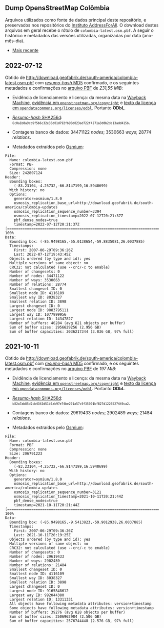 ## Dump OpensStreetMap Colômbia
Arquivos utilizados como fonte de dados principal deste repositório, e preservados nos repositórios do [Instituto AddressForAll](https://github.com/AddressForAll/preserv-CO). 
O download destes arquivos em geral  recebe o rótulo de `colombia-latest.osm.pbf`. 
A seguir o histórico e metadados das versões utilizadas, organizadas por data (ano-mês-dia).

* [Mais recente](#2022-07-12)

## 2022-07-12
Obtido de http://download.geofabrik.de/south-america/colombia-latest.osm.pbf com [_resumo-hash_ MD5](https://en.wikipedia.org/wiki/MD5) confirmado, e os seguintes metadados e confirmações no [arquivo PBF](https://wiki.openstreetmap.org/wiki/PBF_Format) de *231,55 MiB*:

* Evidência de licenciamento e licença: da mesma data na [Wayback Machine](https://web.archive.org), [evidência em `openstreetmap.org/copyright`](http://web.archive.org/web/20220713125958/https://www.openstreetmap.org/copyright) e [texto da licença em `opendatacommons.org/licenses/odbl`](https://web.archive.org/web/20220713234709/https://opendatacommons.org/licenses/odbl/). Portanto **ODbL**.

* [_Resumo-hash_ SHA256d](https://en.bitcoin.it/wiki/Protocol_documentation#Hashes): <small> `6c0a1b8a9cb9f5b6c32e36d01d792fb90d823ad722f4271a3d8b2da13add415b`</small>.

* Contagens banco de dados: 34471122 _nodes_; 3530663 _ways_; 28774 _relations_.

* Metadados extraídos pelo [Osmium](https://osmcode.org/osmium-tool/manual.html):

```
File:
  Name: colombia-latest.osm.pbf
  Format: PBF
  Compression: none
  Size: 242807124
Header:
  Bounding boxes:
    (-83.23104,-4.25732,-66.8147199,16.5940699)
  With history: no
  Options:
    generator=osmium/1.8.0
    osmosis_replication_base_url=http://download.geofabrik.de/south-america/colombia-updates
    osmosis_replication_sequence_number=3394
    osmosis_replication_timestamp=2022-07-12T20:21:37Z
    pbf_dense_nodes=true
    timestamp=2022-07-12T20:21:37Z
[======================================================================] 100% 
Data:
  Bounding box: (-85.9498165,-55.0138654,-59.8835081,26.0037885)
  Timestamps:
    First: 2007-06-29T09:36:26Z
    Last: 2022-07-12T19:43:45Z
  Objects ordered (by type and id): yes
  Multiple versions of same object: no
  CRC32: not calculated (use --crc/-c to enable)
  Number of changesets: 0
  Number of nodes: 34471122
  Number of ways: 3530663
  Number of relations: 28774
  Smallest changeset ID: 0
  Smallest node ID: 4116109
  Smallest way ID: 8038327
  Smallest relation ID: 3898
  Largest changeset ID: 0
  Largest node ID: 9883795111
  Largest way ID: 1077999956
  Largest relation ID: 14347827
  Number of buffers: 46284 (avg 821 objects per buffer)
  Sum of buffer sizes: 2956629256 (2.956 GB)
  Sum of buffer capacities: 3036217344 (3.036 GB, 97% full)
```

## 2021-10-11
Obtido de http://download.geofabrik.de/south-america/colombia-latest.osm.pbf com [_resumo-hash_ MD5](https://en.wikipedia.org/wiki/MD5) confirmado, e os seguintes metadados e confirmações no [arquivo PBF](https://wiki.openstreetmap.org/wiki/PBF_Format) de *197 MiB*:

* Evidência de licenciamento e licença: da mesma data na [Wayback Machine](https://web.archive.org), [evidência em `openstreetmap.org/copyright`](http://web.archive.org/web/20211012105347/https://www.openstreetmap.org/copyright) e [texto da licença em `opendatacommons.org/licenses/odbl`](http://web.archive.org/web/20211012122558/https://opendatacommons.org/licenses/odbl/). Portanto **ODbL**.

* [_Resumo-hash_ SHA256d](https://en.bitcoin.it/wiki/Protocol_documentation#Hashes): <small> `b82a7ab85d2cb4342d51b7ab97e74be291a57c9f35001bf827d1226527449ca2`</small>.

* Contagens banco de dados: 29619433 _nodes_; 2902489 _ways_; 21484 _relations_.

* Metadados extraídos pelo [Osmium](https://osmcode.org/osmium-tool/manual.html):

```
File:
  Name: colombia-latest.osm.pbf
  Format: PBF
  Compression: none
  Size: 206791223
Header:
  Bounding boxes:
    (-83.23104,-4.25732,-66.8147199,16.5940699)
  With history: no
  Options:
    generator=osmium/1.8.0
    osmosis_replication_base_url=http://download.geofabrik.de/south-america/colombia-updates
    osmosis_replication_sequence_number=3121
    osmosis_replication_timestamp=2021-10-11T20:21:44Z
    pbf_dense_nodes=true
    timestamp=2021-10-11T20:21:44Z
[======================================================================] 100% 
Data:
  Bounding box: (-85.9498165,-9.5413823,-59.9012938,26.0037885)
  Timestamps:
    First: 2007-06-29T09:36:26Z
    Last: 2021-10-11T20:19:25Z
  Objects ordered (by type and id): yes
  Multiple versions of same object: no
  CRC32: not calculated (use --crc/-c to enable)
  Number of changesets: 0
  Number of nodes: 29619433
  Number of ways: 2902489
  Number of relations: 21484
  Smallest changeset ID: 0
  Smallest node ID: 4116109
  Smallest way ID: 8038327
  Smallest relation ID: 3898
  Largest changeset ID: 0
  Largest node ID: 9165848612
  Largest way ID: 992044380
  Largest relation ID: 13311331
  All objects have following metadata attributes: version+timestamp
  Some objects have following metadata attributes: version+timestamp
  Number of buffers: 39276 (avg 828 objects per buffer)
  Sum of buffer sizes: 2506962984 (2.506 GB)
  Sum of buffer capacities: 2576744448 (2.576 GB, 97% full)
```
